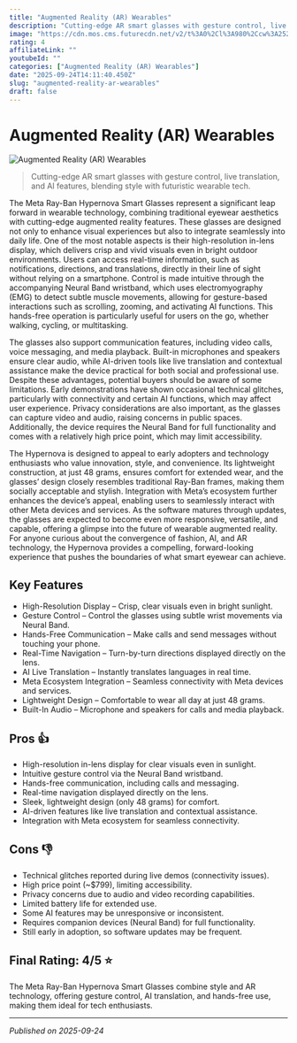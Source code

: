 ```yaml
---
title: "Augmented Reality (AR) Wearables"
description: "Cutting-edge AR smart glasses with gesture control, live translation, and AI features, blending style with futuristic wearable tech."
image: "https://cdn.mos.cms.futurecdn.net/v2/t%3A0%2Cl%3A980%2Ccw%3A2520%2Cch%3A2520%2Cq%3A80%2Cw%3A2520/9Wg6WCfF6F7nr2A7ddcicT.jpg"
rating: 4
affiliateLink: ""
youtubeId: ""
categories: ["Augmented Reality (AR) Wearables"]
date: "2025-09-24T14:11:40.450Z"
slug: "augmented-reality-ar-wearables"
draft: false
---
```


# Augmented Reality (AR) Wearables

![Augmented Reality (AR) Wearables](https://cdn.mos.cms.futurecdn.net/v2/t%3A0%2Cl%3A980%2Ccw%3A2520%2Cch%3A2520%2Cq%3A80%2Cw%3A2520/9Wg6WCfF6F7nr2A7ddcicT.jpg)

> Cutting-edge AR smart glasses with gesture control, live translation, and AI features, blending style with futuristic wearable tech.

The Meta Ray-Ban Hypernova Smart Glasses represent a significant leap forward in wearable technology, combining traditional eyewear aesthetics with cutting-edge augmented reality features. These glasses are designed not only to enhance visual experiences but also to integrate seamlessly into daily life. One of the most notable aspects is their high-resolution in-lens display, which delivers crisp and vivid visuals even in bright outdoor environments. Users can access real-time information, such as notifications, directions, and translations, directly in their line of sight without relying on a smartphone. Control is made intuitive through the accompanying Neural Band wristband, which uses electromyography (EMG) to detect subtle muscle movements, allowing for gesture-based interactions such as scrolling, zooming, and activating AI functions. This hands-free operation is particularly useful for users on the go, whether walking, cycling, or multitasking.

The glasses also support communication features, including video calls, voice messaging, and media playback. Built-in microphones and speakers ensure clear audio, while AI-driven tools like live translation and contextual assistance make the device practical for both social and professional use. Despite these advantages, potential buyers should be aware of some limitations. Early demonstrations have shown occasional technical glitches, particularly with connectivity and certain AI functions, which may affect user experience. Privacy considerations are also important, as the glasses can capture video and audio, raising concerns in public spaces. Additionally, the device requires the Neural Band for full functionality and comes with a relatively high price point, which may limit accessibility.

The Hypernova is designed to appeal to early adopters and technology enthusiasts who value innovation, style, and convenience. Its lightweight construction, at just 48 grams, ensures comfort for extended wear, and the glasses’ design closely resembles traditional Ray-Ban frames, making them socially acceptable and stylish. Integration with Meta’s ecosystem further enhances the device’s appeal, enabling users to seamlessly interact with other Meta devices and services. As the software matures through updates, the glasses are expected to become even more responsive, versatile, and capable, offering a glimpse into the future of wearable augmented reality. For anyone curious about the convergence of fashion, AI, and AR technology, the Hypernova provides a compelling, forward-looking experience that pushes the boundaries of what smart eyewear can achieve.


## Key Features

- High-Resolution Display – Crisp, clear visuals even in bright sunlight.
- Gesture Control – Control the glasses using subtle wrist movements via Neural Band.
- Hands-Free Communication – Make calls and send messages without touching your phone.
- Real-Time Navigation – Turn-by-turn directions displayed directly on the lens.
- AI Live Translation – Instantly translates languages in real time.
- Meta Ecosystem Integration – Seamless connectivity with Meta devices and services.
- Lightweight Design – Comfortable to wear all day at just 48 grams.
- Built-In Audio – Microphone and speakers for calls and media playback.



## Pros 👍

- High-resolution in-lens display for clear visuals even in sunlight.
- Intuitive gesture control via the Neural Band wristband.
- Hands-free communication, including calls and messaging.
- Real-time navigation displayed directly on the lens.
- Sleek, lightweight design (only 48 grams) for comfort.
- AI-driven features like live translation and contextual assistance.
- Integration with Meta ecosystem for seamless connectivity.



## Cons 👎

- Technical glitches reported during live demos (connectivity issues).
- High price point (~$799), limiting accessibility.
- Privacy concerns due to audio and video recording capabilities.
- Limited battery life for extended use.
- Some AI features may be unresponsive or inconsistent.
- Requires companion devices (Neural Band) for full functionality.
- Still early in adoption, so software updates may be frequent.


## Final Rating: 4/5 ⭐

The Meta Ray-Ban Hypernova Smart Glasses combine style and AR technology, offering gesture control, AI translation, and hands-free use, making them ideal for tech enthusiasts.



---

*Published on 2025-09-24*
